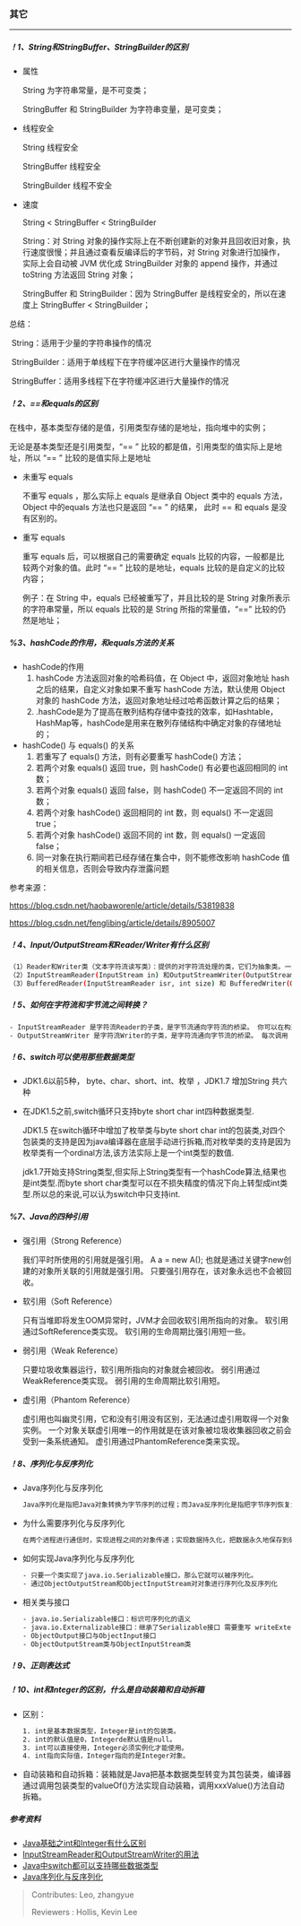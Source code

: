 ### 其它

---

##### ！1、String和StringBuffer、StringBuilder的区别

- 属性

  String 为字符串常量，是不可变类；

  StringBuffer 和 StringBuilder 为字符串变量，是可变类；

- 线程安全

  String 线程安全

  StringBuffer 线程安全

  StringBuilder 线程不安全

- 速度

  String  <  StringBuffer  <  StringBuilder

  String：对 String 对象的操作实际上在不断创建新的对象并且回收旧对象，执行速度很慢；并且通过查看反编译后的字节码，对 String 对象进行加操作，实际上会自动被 JVM 优化成 StringBuilder 对象的 append 操作，并通过 toString 方法返回 String 对象；

  StringBuffer 和 StringBuilder：因为 StringBuffer 是线程安全的，所以在速度上 StringBuffer < StringBuilder；

总结：

​	String：适用于少量的字符串操作的情况

​	StringBuilder：适用于单线程下在字符缓冲区进行大量操作的情况

​	StringBuffer：适用多线程下在字符缓冲区进行大量操作的情况

##### ！2、==和equals的区别

在栈中，基本类型存储的是值，引用类型存储的是地址，指向堆中的实例；

无论是基本类型还是引用类型，“== ” 比较的都是值，引用类型的值实际上是地址，所以 “== ” 比较的是值实际上是地址

- 未重写 equals

  不重写 equals ，那么实际上 equals 是继承自 Object 类中的 equals 方法，Object 中的equals 方法也只是返回 “== ” 的结果， 此时 == 和 equals 是没有区别的。

- 重写 equals

  重写 equals 后，可以根据自己的需要确定 equals 比较的内容，一般都是比较两个对象的值。此时 “== ” 比较的是地址，equals 比较的是自定义的比较内容；

  例子：在 String 中，equals 已经被重写了，并且比较的是 String 对象所表示的字符串常量，所以 equals 比较的是 String 所指的常量值，“==” 比较的仍然是地址；

##### %3、hashCode的作用，和equals方法的关系

- hashCode的作用
  1. hashCode 方法返回对象的哈希码值，在 Object 中，返回对象地址 hash 之后的结果，自定义对象如果不重写 hashCode 方法，默认使用 Object 对象的 hashCode 方法，返回对象地址经过哈希函数计算之后的结果；
  2. .hashCode是为了提高在散列结构存储中查找的效率，如Hashtable，HashMap等，hashCode是用来在散列存储结构中确定对象的存储地址的； 
- hashCode() 与 equals() 的关系
  1. 若重写了 equals() 方法，则有必要重写 hashCode() 方法；
  2. 若两个对象 equals() 返回 true，则 hashCode() 有必要也返回相同的 int 数；
  3. 若两个对象 equals() 返回 false，则 hashCode() 不一定返回不同的 int 数；
  4. 若两个对象 hashCode() 返回相同的 int 数，则 equals() 不一定返回 true；
  5. 若两个对象 hashCode() 返回不同的 int 数，则 equals() 一定返回 false； 
  6. 同一对象在执行期间若已经存储在集合中，则不能修改影响 hashCode 值的相关信息，否则会导致内存泄露问题

参考来源：

https://blog.csdn.net/haobaworenle/article/details/53819838

https://blog.csdn.net/fenglibing/article/details/8905007

##### ！4、Input/OutputStream和Reader/Writer有什么区别

``` bash
（1）Reader和Writer类（文本字符流读写类）：提供的对字符流处理的类，它们为抽象类。一般通过其子类来实现。
（2）InputStreamReader(InputStream in) 和OutputStreamWriter(OutputStream out)：它们可以使用指定的编码规范并基于字节流生成对应的字符流。
（3）BufferedReader(InputStreamReader isr, int size) 和 BufferedWriter(OutputStreamWriter osr, int size)：为提高字符流的处理效率，可以采用缓冲机制的流实现对字符流作成批的处理，避免了频繁的从物理设备中读取信息 。
```

##### ！5、如何在字符流和字节流之间转换？

```bash
- InputStreamReader 是字符流Reader的子类，是字节流通向字符流的桥梁。 你可以在构造器重指定编码的方式，如果不指定的话将采用底层操作系统的默认编码方式，例如 GBK 等 
- OutputStreamWriter 是字符流Writer的子类，是字符流通向字节流的桥梁。 每次调用 write() 方法都会导致在给定字符（或字符集）上调用编码转换器。在写入底层输出流之前，得到的这些字节将在缓冲区中累积
```

##### ！6、switch可以使用那些数据类型

- JDK1.6以前5种， byte、char、short、int、枚举 ，JDK1.7 增加String 共六种

- 在JDK1.5之前,switch循环只支持byte short char int四种数据类型.

  JDK1.5 在switch循环中增加了枚举类与byte short char int的包装类,对四个包装类的支持是因为java编译器在底层手动进行拆箱,而对枚举类的支持是因为枚举类有一个ordinal方法,该方法实际上是一个int类型的数值.

  jdk1.7开始支持String类型,但实际上String类型有一个hashCode算法,结果也是int类型.而byte short char类型可以在不损失精度的情况下向上转型成int类型.所以总的来说,可以认为switch中只支持int.

##### %7、Java的四种引用

- 强引用（Strong Reference）

  我们平时所使用的引用就是强引用。 A a = new A(); 也就是通过关键字new创建的对象所关联的引用就是强引用。 只要强引用存在，该对象永远也不会被回收。

- 软引用（Soft Reference）

  只有当堆即将发生OOM异常时，JVM才会回收软引用所指向的对象。 软引用通过SoftReference类实现。 软引用的生命周期比强引用短一些。

- 弱引用（Weak Reference）

  只要垃圾收集器运行，软引用所指向的对象就会被回收。 弱引用通过WeakReference类实现。 弱引用的生命周期比软引用短。

- 虚引用（Phantom Reference）

  虚引用也叫幽灵引用，它和没有引用没有区别，无法通过虚引用取得一个对象实例。 一个对象关联虚引用唯一的作用就是在该对象被垃圾收集器回收之前会受到一条系统通知。 虚引用通过PhantomReference类来实现。

##### ！8、序列化与反序列化

- Java序列化与反序列化 

  ```bash
  Java序列化是指把Java对象转换为字节序列的过程；而Java反序列化是指把字节序列恢复为Java对象的过程。
  ```

- 为什么需要序列化与反序列化 

  ```bash
  在两个进程进行通信时，实现进程之间的对象传递；实现数据持久化，把数据永久地保存到硬盘上（通常存放在文件里）。
  ```

- 如何实现Java序列化与反序列化 

  ```bash
  - 只要一个类实现了java.io.Serializable接口，那么它就可以被序列化。
  - 通过ObjectOutputStream和ObjectInputStream对对象进行序列化及反序列化
  ```

- 相关类与接口

  ```bash
  - java.io.Serializable接口：标识可序列化的语义
  - java.io.Externalizable接口：继承了Serializable接口 需要重写 writeExternal()与readExternal()方法
  - ObjectOutput接口与ObjectInput接口
  - ObjectOutputStream类与ObjectInputStream类
  ```


##### ！9、正则表达式

##### ！10、int和Integer的区别，什么是自动装箱和自动拆箱

- 区别：

  ```bash
  1. int是基本数据类型，Integer是int的包装类。
  2. int的默认值是0，Integerde默认值是null。
  3. int可以直接使用，Integer必须实例化才能使用。
  4. int指向实际值，Integer指向的是Integer对象。
  ```

- 自动装箱和自动拆箱：装箱就是Java把基本数据类型转变为其包装类，编译器通过调用包装类型的valueOf()方法实现自动装箱，调用xxxValue()方法自动拆箱。

##### 参考资料

- [Java基础之int和Integer有什么区别 ](https://blog.csdn.net/chenliguan/article/details/53888018)
- [InputStreamReader和OutputStreamWriter的用法](https://blog.csdn.net/zmx729618/article/details/51425955)
- [Java中switch都可以支持哪些数据类型](https://blog.csdn.net/qq_33811662/article/details/79069805)
- [Java序列化与反序列化](https://blog.csdn.net/wangloveall/article/details/7992448)


>Contributes: Leo, zhangyue
>
>Reviewers : Hollis, Kevin Lee
